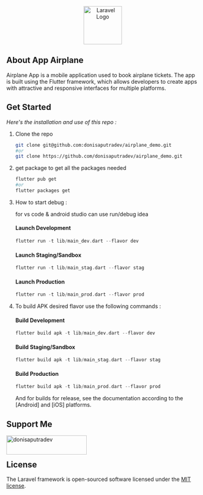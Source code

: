 <p align="center"><a href="https://laravel.com" target="_blank"><img src="https://avatars.githubusercontent.com/u/14101776" width="100" alt="Laravel Logo"></a></p>

## About App Airplane

Airplane App is a mobile application used to book airplane tickets. The app is built using the Flutter framework, which allows developers to create apps with attractive and responsive interfaces for multiple platforms.

## Get Started

_Here's the installation and use of this repo :_

1. Clone the repo
   ```sh
   git clone git@github.com:donisaputradev/airplane_demo.git
   #or
   git clone https://github.com/donisaputradev/airplane_demo.git
   ```
3. get package to get all the packages needed
   ```sh
   flutter pub get
   #or
   flutter packages get
   ```
4. How to start debug :

   for vs code & android studio can use run/debug idea

   #### Launch Development
   ```dart
   flutter run -t lib/main_dev.dart --flavor dev
   ```
   #### Launch Staging/Sandbox
   ```dart
   flutter run -t lib/main_stag.dart --flavor stag
   ```
   #### Launch Production
   ```dart
   flutter run -t lib/main_prod.dart --flavor prod
   ```
5. To build APK desired flavor use the following commands :

   #### Build Development
   ```dart
   flutter build apk -t lib/main_dev.dart --flavor dev
   ```
   #### Build Staging/Sandbox
   ```dart
   flutter build apk -t lib/main_stag.dart --flavor stag
   ```
   #### Build Production
   ```dart
   flutter build apk -t lib/main_prod.dart --flavor prod
   ```
   And for builds for release, see the documentation according to the [Android] and [iOS] platforms.

## Support Me

<p><a href="https://www.buymeacoffee.com/donisaputradev"> <img align="left" src="https://cdn.buymeacoffee.com/buttons/v2/default-yellow.png" height="50" width="210" alt="donisaputradev" /></a></p><br><br>

## License

The Laravel framework is open-sourced software licensed under the [MIT license](https://opensource.org/licenses/MIT).
